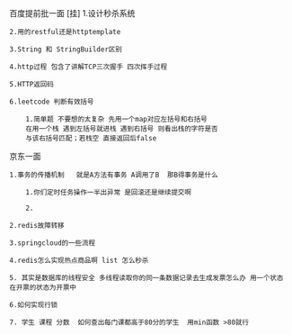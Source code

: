 百度提前批一面  [挂]
    1.设计秒杀系统

    2.用的restful还是httptemplate

    3.String 和 StringBuilder区别

    4.http过程 包含了讲解TCP三次握手 四次挥手过程

    5.HTTP返回码

    6.leetcode 判断有效括号

        1.简单题 不要想的太复杂 先用一个map对应左括号和右括号
        在用一个栈 遇到左括号就进栈 遇到右括号 则看出栈的字符是否
        与该右括号匹配；若栈空 直接返回后false    

京东一面   
    
    1.事务的传播机制   就是A方法有事务 A调用了B  那B得事务是什么

        1.你们定时任务操作一半出异常 是回滚还是继续提交啊

        2.
    
    2.redis故障转移

    3.springcloud的一些流程

    4.redis怎么实现热点商品啊 list 怎么秒杀

    5. 其实是数据库的线程安全 多线程读取你的同一条数据记录去生成发票怎么办 用一个状态 在开票的状态为开票中

    6.如何实现行锁  

    7. 学生 课程 分数  如何查出每门课都高于80分的学生  用min函数 >80就行